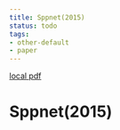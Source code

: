 ```yaml
---
title: Sppnet(2015)
status: todo
tags:
- other-default
- paper
---
```


[local pdf](../../../pdfs/2015-sppnet.pdf)

# Sppnet(2015)
